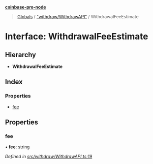**[coinbase-pro-node](../README.md)**

> [Globals](../globals.md) / ["withdraw/WithdrawAPI"](../modules/_withdraw_withdrawapi_.md) / WithdrawalFeeEstimate

# Interface: WithdrawalFeeEstimate

## Hierarchy

- **WithdrawalFeeEstimate**

## Index

### Properties

- [fee](_withdraw_withdrawapi_.withdrawalfeeestimate.md#fee)

## Properties

### fee

• **fee**: string

_Defined in [src/withdraw/WithdrawAPI.ts:19](https://github.com/bennycode/coinbase-pro-node/blob/ee94ab6/src/withdraw/WithdrawAPI.ts#L19)_
